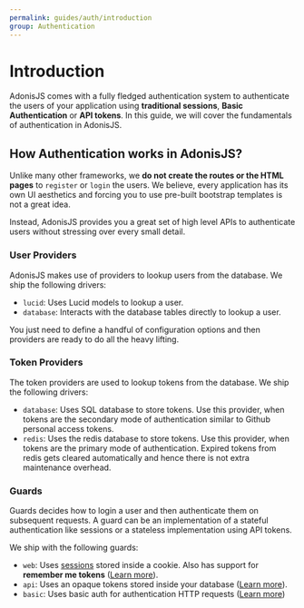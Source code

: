 ```yaml
---
permalink: guides/auth/introduction
group: Authentication
---
```


# Introduction

AdonisJS comes with a fully fledged authentication system to authenticate the users of your application using **traditional sessions**, **Basic Authentication** or **API tokens**. In this guide, we will cover the fundamentals of authentication in AdonisJS.

## How Authentication works in AdonisJS?
Unlike many other frameworks, we **do not create the routes or the HTML pages** to `register` or `login` the users. We believe, every application has its own UI aesthetics and forcing you to use pre-built bootstrap templates is not a great idea.

Instead, AdonisJS provides you a great set of high level APIs to authenticate users without stressing over every small detail.

### User Providers
AdonisJS makes use of providers to lookup users from the database. We ship the following drivers:

- `lucid`: Uses Lucid models to lookup a user.
- `database`: Interacts with the database tables directly to lookup a user.

You just need to define a handful of configuration options and then providers are ready to do all the heavy lifting.

### Token Providers
The token providers are used to lookup tokens from the database. We ship the following drivers:

- `database`: Uses SQL database to store tokens. Use this provider, when tokens are the secondary mode of authentication similar to Github personal access tokens.
- `redis`: Uses the redis database to store tokens. Use this provider, when tokens are the primary mode of authentication. Expired tokens from redis gets cleared automatically and hence there is not extra maintenance overhead.

### Guards
Guards decides how to login a user and then authenticate them on subsequent requests. A guard can be an implementation of a stateful authentication like sessions or a stateless implementation using API tokens.

We ship with the following guards:

- `web`: Uses [sessions](/guides/http/sessions) stored inside a cookie. Also has support for **remember me tokens** ([Learn more](/guides/auth/web-guard)).
- `api`: Uses an opaque tokens stored inside your database ([Learn more](/guides/auth/api-guard)).
- `basic`: Uses basic auth for authentication HTTP requests ([Learn more](/guides/auth/basic-auth-guard))
